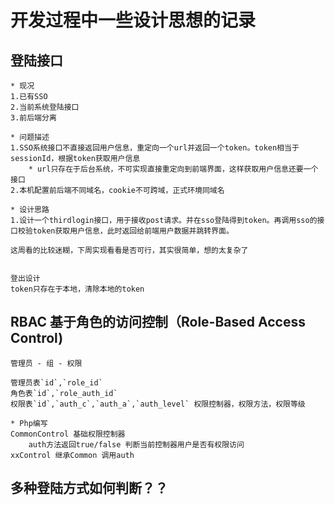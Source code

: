 # 开发过程中一些设计思想的记录

## 登陆接口
	* 现况
	1.已有SSO
	2.当前系统登陆接口
	3.前后端分离

	* 问题描述
	1.SSO系统接口不直接返回用户信息，重定向一个url并返回一个token。token相当于sessionId，根据token获取用户信息
		* url只存在于后台系统，不可实现直接重定向到前端界面，这样获取用户信息还要一个接口
	2.本机配置前后端不同域名，cookie不可跨域，正式环境同域名
	
	* 设计思路
	1.设计一个thirdlogin接口，用于接收post请求。并在sso登陆得到token。再调用sso的接口校验token获取用户信息，此时返回给前端用户数据并跳转界面。
	
	这周看的比较迷糊，下周实现看看是否可行，其实很简单，想的太复杂了


    登出设计
    token只存在于本地，清除本地的token

## RBAC 基于角色的访问控制（Role-Based Access Control)

	管理员 - 组 - 权限 
	
	管理员表`id`,`role_id`
	角色表`id`,`role_auth_id`
	权限表`id`,`auth_c`,`auth_a`,`auth_level` 权限控制器，权限方法，权限等级

	* Php编写
	CommonControl 基础权限控制器
		auth方法返回true/false 判断当前控制器用户是否有权限访问
	xxControl 继承Common 调用auth
	
## 多种登陆方式如何判断？？

